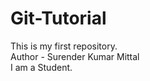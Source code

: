 # Git-Tutorial
This is my first repository.
<br>
Author - Surender Kumar Mittal
<br>
I am a Student.
